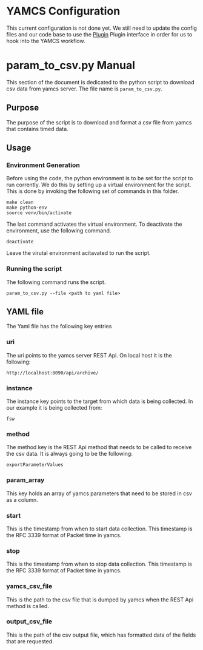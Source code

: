 # YAMCS Configuration
This current configuration is not done yet. We still need to update the config files and our code base to use the [Plugin](https://yamcs.org/docs/yamcs-server-manual/yamcs-plugin-format/) Plugin interface in order for us to hook into the YAMCS workflow.

# param_to_csv.py Manual
This section of the document is dedicated to the python script to download csv data from yamcs server.  The file name is `param_to_csv.py`.

## Purpose
The purpose of the script is to download and format a csv file from yamcs that contains timed data.

## Usage
### Environment Generation
Before using the code, the python environment is to be set for the script to run corrently.
We do this by setting up a virtual environment for the script.
This is done by invoking the following set of commands in this folder.

    make clean
    make python-env
    source venv/bin/activate

The last command activates the virtual environment.  To deactivate the environment, use the following command.

    deactivate

Leave the virutal environment acitavated to run the script.
### Running the script
The following command runs the script.

    param_to_csv.py --file <path to yaml file>

## YAML file
The Yaml file has the following key entries
### uri
The uri points to the yamcs server REST Api.  On local host it is the following:

    http://localhost:8090/api/archive/

### instance
The instance key points to the target from which data is being collected.  In our example it is being collected from:

    fsw

### method
The method key is the REST Api method that needs to be called to receive the csv data.  It is always going to be the 
following:

    exportParameterValues

### param_array
This key holds an array of yamcs parameters that need to be stored in csv as a column.

### start
This is the timestamp from when to start data collection.  This timestamp is the RFC 3339 format of Packet time in yamcs.

### stop
This is the timestamp from when to stop data collection.  This timestamp is the RFC 3339 format of Packet time in yamcs.

### yamcs_csv_file
This is the path to the csv file that is dumped by yamcs when the REST Api method is called.

### output_csv_file
This is the path of the csv output file, which has formatted data of the fields that are requested.